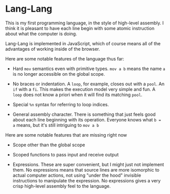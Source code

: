 # Lang-Lang

This is my first programming language, in the style of high-level assembly. I think it is pleasant to have each line begin with some atomic instruction about what the computer is doing.

Lang-Lang is implemented in JavaScript, which of course means all of the advantages of working inside of the browser.

Here are some notable features of the language thus far:

* Hard `mov` semantics even with primitive types. `mov a b` means the name `a` is no longer accessible on the global scope.

* No braces or indentation. A `loop`, for example, closes out with a `pool`. An `if` with a `fi`. This makes the execution model very simple and fun. A `loop` does not know a priori when it will find its matching `pool`.

* Special `%n` syntax for referring to loop indices.

* General assembly character. There is something that just feels good about each line beginning with its operation. Everyone knows what `b = a` means, but it's still intriguing to `mov a b`


Here are some notable features that are missing right now

* Scope other than the global scope

* Scoped functions to pass input and receive output

* Expressions. These are super convenient, but I might just not implement them. No expressions means that source lines are more isomorphic to actual computer actions, not using "under the hood" invisible instructions to manipulate the expression. No expressions gives a very crisp high-level assembly feel to the language.